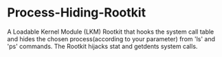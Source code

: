 # Process-Hiding-Rootkit
A Loadable Kernel Module (LKM) Rootkit that hooks the system call table and hides the chosen process(according to your parameter) from 'ls' and 'ps' commands. The Rootkit hijacks stat and getdents system calls.
